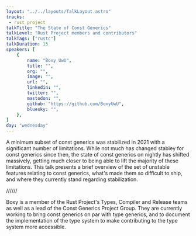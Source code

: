 ```yaml
---
layout: "../../layouts/TalkLayout.astro"
tracks:
 - rust project
talkTitle: "The State of Const Generics"
talkLevel: "Rust Project members and contributors"
talkTags: ["rustc"]
talkDuration: 15
speakers: [
    {
        name: "Boxy UwU",
        title: "",
        org: "",
        image: "",
        url: "",
        linkedin: "",
        twitter: "",
        mastodon: "",
        github: "https://github.com/BoxyUwU",
        bluesky: "",
    },
]
day: "wednesday"
---
```


A minimum subset of const generics was stabilized in 2021 with a significant
number of limitations. While not much has changed stabley for const generics
since then, the state of const generics on nightly has shifted massively,
getting much closer to being able to lift the majority of these limitations.
This talk presents a brief overview of the set of unstable features relating to
const generics, what's made them so difficult to ship, and where they currently
stand regarding stabilization.

////// <!-- sepatator between abstract and bio -->

Boxy is a member of the Rust Project's Types, Compiler and Release teams as
well as a lead of the Const Generics Project Group. They are currently working
to bring const generics on par with type generics, and to document the
implementation of the type system to make contributing to the type system more
accessible.
